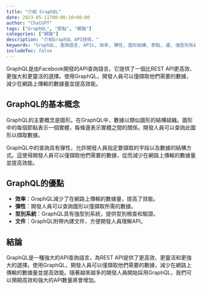 ```yaml
---
title: "介紹 GraphQL"
date: 2023-05-11T00:00:10+08:00
author: "ChatGPT"
tags: ["GraphQL", "節點", "網路"]
categories: ["網路"]
description: "介紹GraphQL API技術。"
keywords: "GraphQL, 查詢語言, APIs, 效率, 彈性, 圖形結構, 節點, 邊, 強型別系統, 文件"
includeToc: false
---
```


GraphQL是由Facebook開發的API查詢語言。它提供了一個比REST API更高效、更強大和更靈活的選擇。使用GraphQL，開發人員可以僅擷取他們需要的數據，減少在網路上傳輸的數據量並提高效能。

## GraphQL的基本概念

GraphQL的主要概念是圖形。在GraphQL中，數據以類似圖形的結構組織。圖形中的每個節點表示一個實體，每條邊表示實體之間的關係。開發人員可以查詢此圖形以擷取數據。

GraphQL中的查詢具有彈性，允許開發人員指定要擷取的字段以及數據的結構方式。這使得開發人員可以僅擷取他們需要的數據，從而減少在網路上傳輸的數據量並提高效能。

## GraphQL的優點

* **效率**：GraphQL減少了在網路上傳輸的數據量，提高了效能。
* **彈性**：開發人員可以查詢圖形以僅擷取所需的數據。
* **型別系統**：GraphQL具有強型別系統，提供型別檢查和驗證。
* **文件**：GraphQL附帶內建文件，方便開發人員理解API。

## 結論

GraphQL是一種強大的API查詢語言，為REST API提供了更高效、更靈活和更強大的選擇。使用GraphQL，開發人員可以僅擷取他們需要的數據，減少在網路上傳輸的數據量並提高效能。隨著越來越多的開發人員開始採用GraphQL，我們可以預期高效和強大的API數量將會增加。
